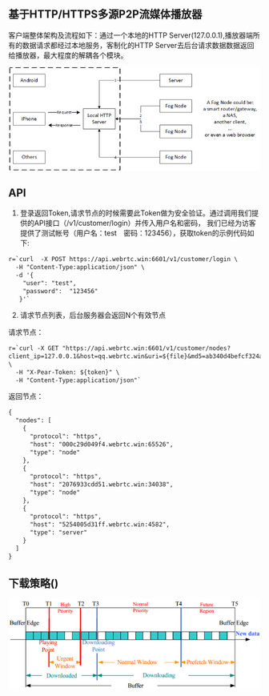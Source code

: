 ## 基于HTTP/HTTPS多源P2P流媒体播放器

客户端整体架构及流程如下：通过一个本地的HTTP Server(127.0.0.1),播放器端所有的数据请求都经过本地服务，客制化的HTTP Server去后台请求数据数据返回给播放器，最大程度的解耦各个模块。

![client architecture](fig/client_architecture.png)


## API

1. 登录返回Token,请求节点的时候需要此Token做为安全验证。通过调用我们提供的API接口（/v1/customer/login）并传入用户名和密码， 我们已经为访客提供了测试帐号（用户名：test　密码：123456），获取token的示例代码如下:

```
r=`curl  -X POST https://api.webrtc.win:6601/v1/customer/login \
  -H "Content-Type:application/json" \
  -d '{
    "user": "test",
    "password":  "123456"
   }'`
```

2. 请求节点列表，后台服务器会返回N个有效节点

请求节点：

```
r=`curl -X GET "https://api.webrtc.win:6601/v1/customer/nodes?client_ip=127.0.0.1&host=qq.webrtc.win&uri=${file}&md5=ab340d4befcf324a0a1466c166c10d1d" \
  -H "X-Pear-Token: ${token}" \
  -H "Content-Type:application/json"`
```

返回节点：

```
{
  "nodes": [
    {
      "protocol": "https",
      "host": "000c29d049f4.webrtc.win:65526",
      "type": "node"
    },
    {
      "protocol": "https",
      "host": "2076933cdd51.webrtc.win:34038",
      "type": "node"
    },
    {
      "protocol": "https",
      "host": "5254005d31ff.webrtc.win:4582",
      "type": "server"
    }
  ]
}
```

## 下载策略()
![First-Aid](fig/firstaid.png)
